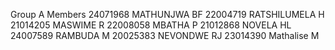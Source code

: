 Group A Members
24071968 MATHUNJWA BF
22004719 RATSHILUMELA H
21014205 MASWIME R
22008058 MBATHA P
21012868 NOVELA HL
24007589 RAMBUDA M
20025383 NEVONDWE RJ
23014390 Mathalise M
